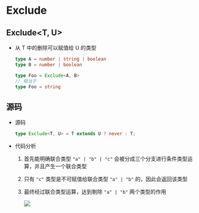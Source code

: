 # Exclude

## Exclude\<T, U>

*   从 T 中的删除可以赋值给 U 的类型

    ```typescript
    type A = number | string | boolean
    type B = number | boolean

    type Foo = Exclude<A, B>
    // 相当于
    type Foo = string

    ```

## 源码

*   源码

    ```typescript
    type Exclude<T, U> = T extends U ? never : T;
    ```

*   代码分析

    1.  首先能明确联合类型 `"a" | "b" | "c"` 会被分成三个分支进行条件类型运算，并且产生一个联合类型

    2.  只有 `"c"` 类型是不可赋值给联合类型 `"a" | "b"` 的，因此会返回该类型

    3.  最终经过联合类型运算，达到剔除 `"a" | "b"` 两个类型的作用

        ![](image/image_P3Nt0rrvI8.png)
